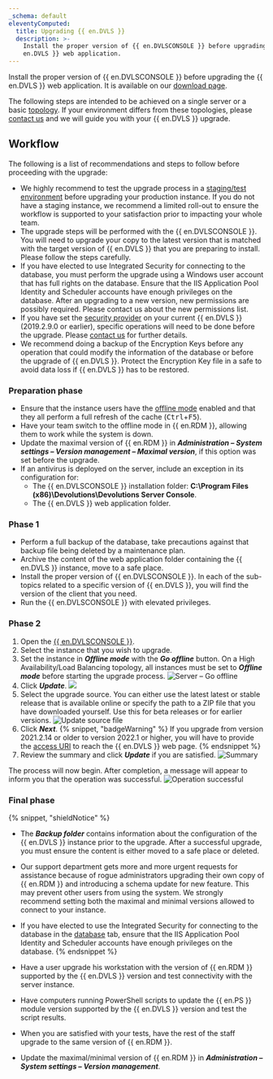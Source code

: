 ```yaml
---
_schema: default
eleventyComputed:
  title: Upgrading {{ en.DVLS }}
  description: >-
    Install the proper version of {{ en.DVLSCONSOLE }} before upgrading the {{
    en.DVLS }} web application.
---
```

Install the proper version of {{ en.DVLSCONSOLE }} before upgrading the {{ en.DVLS }} web application. It is available on our [download page](https://devolutions.net/server/home/download/).

The following steps are intended to be achieved on a single server or a basic [topology](/server/overview/topologies/). If your environment differs from these topologies, please [contact us](mailto:service@devolutions.net) and we will guide you with your {{ en.DVLS }} upgrade.

## Workflow

The following is a list of recommendations and steps to follow before proceeding with the upgrade:

* We highly recommend to test the upgrade process in a [staging/test environment](/server/kb/how-to-articles/create-server-staging-instance/) before upgrading your production instance. If you do not have a staging instance, we recommend a limited roll-out to ensure the workflow is supported to your satisfaction prior to impacting your whole team.
* The upgrade steps will be performed with the {{ en.DVLSCONSOLE }}. You will need to upgrade your copy to the latest version that is matched with the target version of {{ en.DVLS }} that you are preparing to install. Please follow the steps carefully.
* If you have elected to use Integrated Security for connecting to the database, you must perform the upgrade using a Windows user account that has full rights on the database. Ensure that the IIS Application Pool Identity and Scheduler accounts have enough privileges on the database. After an upgrading to a new version, new permissions are possibly required. Please contact us about the new permissions list.
* If you have set the [security provider](/server/kb/how-to-articles/remove-security-provider/) on your current {{ en.DVLS }} (2019.2.9.0 or earlier), specific operations will need to be done before the upgrade. Please [contact us](mailto:service@devolutions.net) for further details.
* We recommend doing a backup of the Encryption Keys before any operation that could modify the information of the database or before the upgrade of {{ en.DVLS }}. Protect the Encryption Key file in a safe to avoid data loss if {{ en.DVLS }} has to be restored.

### Preparation phase

* Ensure that the instance users have the [offline mode](/rdm/data-sources/offline-mode/) enabled and that they all perform a full refresh of the cache (<kbd>Ctrl</kbd>\+<kbd>F5</kbd>).
* Have your team switch to the offline mode in {{ en.RDM }}, allowing them to work while the system is down.
* Update the maximal version of {{ en.RDM }} in ***Administration – System settings – Version management – Maximal version***, if this option was set before the upgrade.
* If an antivirus is deployed on the server, include an exception in its configuration for:
  * The {{ en.DVLSCONSOLE }} installation folder: **C:\\Program Files (x86)\\Devolutions\\Devolutions Server Console**.
  * The {{ en.DVLS }} web application folder.

### Phase 1

* Perform a full backup of the database, take precautions against that backup file being deleted by a maintenance plan.
* Archive the content of the web application folder containing the {{ en.DVLS }} instance, move to a safe place.
* Install the proper version of {{ en.DVLSCONSOLE }}. In each of the sub-topics related to a specific version of {{ en.DVLS }}, you will find the version of the client that you need.
* Run the {{ en.DVLSCONSOLE }} with elevated privileges.

### Phase 2

1. Open the [{{ en.DVLSCONSOLE }}](/server/management/devolutions-server-console/).
2. Select the instance that you wish to upgrade.
3. Set the instance in ***Offline mode*** with the ***Go offline*** button. On a High Availability/Load Balancing topology, all instances must be set to ***Offline mode*** before starting the upgrade process. ![Server – Go offline](https://cdnweb.devolutions.net/docs/DVLSCONSOLE2004_2024_1.png)
4. Click ***Update***. ![](https://cdnweb.devolutions.net/docs/DVLSCONSOLE2000_2024_1.png)
5. Select the upgrade source. You can either use the latest latest or stable release that is available online or specify the path to a ZIP file that you have downloaded yourself. Use this for beta releases or for earlier versions. ![Update source file](https://cdnweb.devolutions.net/docs/DVLSCONSOLE2001_2024_1.png)
6. Click ***Next***. {% snippet, "badgeWarning" %}
      If you upgrade from version 2021.2.14 or older to version 2022.1 or higher, you will have to provide the [access URI](/server/kb/knowledge-base/access-uri/) to reach the {{ en.DVLS }} web page.
      {% endsnippet %}
7. Review the summary and click ***Update*** if you are satisfied. ![Summary](https://cdnweb.devolutions.net/docs/DVLSCONSOLE2002_2024_1.png)

The process will now begin. After completion, a message will appear to inform you that the operation was successful. ![Operation successful](https://cdnweb.devolutions.net/docs/DVLSCONSOLE2003_2024_1.png)

### Final phase

{% snippet, "shieldNotice" %}
* The ***Backup folder*** contains information about the configuration of the {{ en.DVLS }} instance prior to the upgrade. After a successful upgrade, you must ensure the content is either moved to a safe place or deleted.
* Our support department gets more and more urgent requests for assistance because of rogue administrators upgrading their own copy of {{ en.RDM }} and introducing a schema update for new feature. This may prevent other users from using the system. We strongly recommend setting both the maximal and minimal versions allowed to connect to your instance.
* If you have elected to use the Integrated Security for connecting to the database in the [database](/server/management/devolutions-server-console/devolutions-server-settings/database/) tab, ensure that the IIS Application Pool Identity and Scheduler accounts have enough privileges on the database.
{% endsnippet %}

* Have a user upgrade his workstation with the version of {{ en.RDM }} supported by the {{ en.DVLS }} version and test connectivity with the server instance.
* Have computers running PowerShell scripts to update the {{ en.PS }} module version supported by the {{ en.DVLS }} version and test the script results.
* When you are satisfied with your tests, have the rest of the staff upgrade to the same version of {{ en.RDM }}.
* Update the maximal/minimal version of {{ en.RDM }} in ***Administration – System settings – Version management***.
